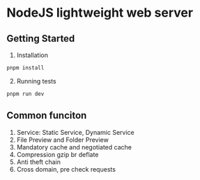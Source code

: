 # NodeJS lightweight web server

## Getting Started

1. Installation

```sh
pnpm install
```

2. Running tests

```sh {"id":"01J58DBFN10N2NW6XS08QFT83A"}
pnpm run dev
```

## Common funciton
1. Service: Static Service, Dynamic Service
2. File Preview and Folder Preview
3. Mandatory cache and negotiated cache
4. Compression gzip br deflate
5. Anti theft chain
6. Cross domain, pre check requests